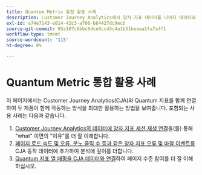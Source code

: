 ```yaml
---
title: Quantum Metric 통합 활용 사례
description: Customer Journey Analytics에서 양자 지표 데이터를 나머지 데이터와 결합하는 방법에 대해 알아봅니다.
exl-id: a74e7143-e814-42c3-a706-b64427dc9ecb
source-git-commit: 95a107c6bbc6dce6cc43c4a1b51beeaa1fa7aff1
workflow-type: tm+mt
source-wordcount: '115'
ht-degree: 0%

---
```


# Quantum Metric 통합 활용 사례

이 페이지에서는 Customer Journey Analytics(CJA)와 Quantum 지표를 함께 연결하여 두 제품이 함께 작동하는 방식을 최대한 활용하는 방법을 보여줍니다.  포함되는 사용 사례는 다음과 같습니다.

1. [Customer Journey Analytics의 데이터에 양자 지표 세션 재생 연결](tie-session-replays.md)을(를) 통해 &quot;what&quot; 이면의 &quot;이유&quot;를 더 잘 이해합니다.
1. [페이지 로드 속도 및 오류, 분노 클릭 수 등과 같은 양자 지표 오류 및 마찰 이벤트를 ](friction-events.md)CJA 동작 데이터에 추가하여 분석에 깊이를 더합니다.
1. [Quantum 지표 열 매핑을 CJA 데이터와 연결](heatmap.md)하여 페이지 수준 참여를 더 잘 이해하십시오.
